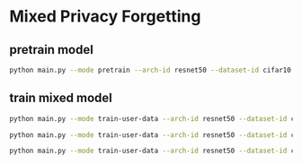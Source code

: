 # Mixed Privacy Forgetting

## pretrain model

```bash
python main.py --mode pretrain --arch-id resnet50 --dataset-id cifar10 --split-rate 0.5
```

## train mixed model

```bash
python main.py --mode train-user-data --arch-id resnet50 --dataset-id cifar10 --number-of-linearized-components 5 --use-default
```

```bash
python main.py --mode train-user-data --arch-id resnet50 --dataset-id cifar10 --number-of-linearized-components 1 --pretrained-model-path checkpoint/05142024-180246-pretrain-resnet50-cifar10-split0.8/05142024_180246_pretrain_resnet50_cifar10_split0.8.pth --split-rate 0.8
```

```bash
python main.py --mode train-user-data --arch-id resnet50 --dataset-id cifar10 --number-of-linearized-components 5 --split-rate 0.1 --use-default --device-id 1
```

